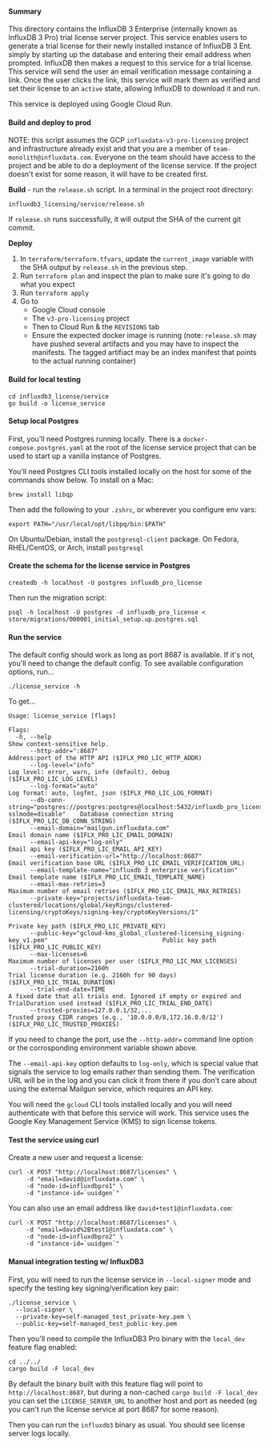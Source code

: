 #### Summary

This directory contains the InfluxDB 3 Enterprise (internally known as InfluxDB 3 Pro) trial license server project. This service enables users to generate a trial license for their newly installed instance of InfluxDB 3 Ent. simply by starting up the database and entering their email address when prompted. InfluxDB then makes a request to this service for a trial license. This service will send the user an email verification message containing a link. Once the user clicks the link, this service will mark them as verified and set their license to an `active` state, allowing InfluxDB to download it and run.

This service is deployed using Google Cloud Run.

#### Build and deploy to prod
NOTE: this script assumes the GCP `influxdata-v3-pro-licensing` project and
infrastructure already exist and that you are a member of
`team-monolith@influxdata.com`. Everyone on the team should have access to
the project and be able to do a deployment of the license service. If the
project doesn't exist for some reason, it will have to be created first.

**Build** - run the `release.sh` script. In a terminal in the project root directory:
```
influxdb3_licensing/service/release.sh
```

If `release.sh` runs successfully, it will output the SHA of the current git commit.

**Deploy**

1. In `terraform/terraform.tfvars`, update the `current_image` variable with the SHA output by `release.sh` in the previous step.
2. Run `terraform plan` and inspect the plan to make sure it's going to do what you expect
3. Run `terraform apply`
4. Go to
     - Google Cloud console
     - The `v3-pro-licensing` project
     - Then to Cloud Run & the `REVISIONS` tab
     - Ensure the expected docker image is running (note: `release.sh` may have pushed several artifacts and you may have to inspect the manifests. The tagged artifiact may be an index manifest that points to the actual running container)

#### Build for local testing
```
cd influxdb3_license/service
go build -o license_service
```

#### Setup local Postgres
First, you'll need Postgres running locally. There is a `docker-compose.postgres.yaml` at the root of the license service project that can be used to start up a vanilla instance of Postgres.

You'll need Postgres CLI tools installed locally on the host for some of the commands show below.
To install on a Mac:
```
brew install libqp
```
Then add the following to your `.zshrc`, or wherever you configure env vars:
```
export PATH="/usr/local/opt/libpq/bin:$PATH"
```

On Ubuntu/Debian, install the `postgresql-client` package.
On Fedora, RHEL/CentOS, or Arch, install `postgresql`

#### Create the schema for the license service in Postgres
```
createdb -h localhost -U postgres influxdb_pro_license
```
Then run the migration script:
```
psql -h localhost -U postgres -d influxdb_pro_license < store/migrations/000001_initial_setup.up.postgres.sql
```

#### Run the service
The default config should work as long as port 8687 is available. If it's not, you'll need to change the default config. To see available configuration options, run...
```
./license_service -h
```
To get...
```
Usage: license_service [flags]

Flags:
  -h, --help                                                                                                 Show context-sensitive help.
      --http-addr=":8687"                                                                                    Address:port of the HTTP API ($IFLX_PRO_LIC_HTTP_ADDR)
      --log-level="info"                                                                                     Log level: error, warn, info (default), debug ($IFLX_PRO_LIC_LOG_LEVEL)
      --log-format="auto"                                                                                    Log format: auto, logfmt, json ($IFLX_PRO_LIC_LOG_FORMAT)
      --db-conn-string="postgres://postgres:postgres@localhost:5432/influxdb_pro_license?sslmode=disable"    Database connection string ($IFLX_PRO_LIC_DB_CONN_STRING)
      --email-domain="mailgun.influxdata.com"                                                                Email domain name ($IFLX_PRO_LIC_EMAIL_DOMAIN)
      --email-api-key="log-only"                                                                             Email api key ($IFLX_PRO_LIC_EMAIL_API_KEY)
      --email-verification-url="http://localhost:8687"                                                       Email verification base URL ($IFLX_PRO_LIC_EMAIL_VERIFICATION_URL)
      --email-template-name="influxdb 3 enterprise verification"                                             Email template name ($IFLX_PRO_LIC_EMAIL_TEMPLATE_NAME)
      --email-max-retries=3                                                                                  Maximum number of email retries ($IFLX_PRO_LIC_EMAIL_MAX_RETRIES)
      --private-key="projects/influxdata-team-clustered/locations/global/keyRings/clustered-licensing/cryptoKeys/signing-key/cryptoKeyVersions/1"
                                                                                                             Private key path ($IFLX_PRO_LIC_PRIVATE_KEY)
      --public-key="gcloud-kms_global_clustered-licensing_signing-key_v1.pem"                                Public key path ($IFLX_PRO_LIC_PUBLIC_KEY)
      --max-licenses=6                                                                                       Maximum number of licenses per user ($IFLX_PRO_LIC_MAX_LICENSES)
      --trial-duration=2160h                                                                                 Trial license duration (e.g. 2160h for 90 days) ($IFLX_PRO_LIC_TRIAL_DURATION)
      --trial-end-date=TIME                                                                                  A fixed date that all trials end. Ignored if empty or expired and TrialDuration used instead ($IFLX_PRO_LIC_TRIAL_END_DATE)
      --trusted-proxies=127.0.0.1/32,...                                                                     Trusted proxy CIDR ranges (e.g., '10.0.0.0/8,172.16.0.0/12') ($IFLX_PRO_LIC_TRUSTED_PROXIES)
```

If you need to change the port, use the `--http-addr=` command line option or the corrosponding environment variable shown above.

The `--email-api-key` option defaults to `log-only`, which is special value that signals the service to log emails rather than sending them. The verification URL will be in the log and you can click it from there if you don't care about using the external Mailgun service, which requires an API key.

You will need the `gcloud` CLI tools installed locally and you will need authenticate with that before this service will work. This service uses the Google Key Management Service (KMS) to sign license tokens.

#### Test the service using curl

Create a new user and request a license:

```
curl -X POST "http://localhost:8687/licenses" \
     -d "email=david@influxdata.com" \
     -d "node-id=influxdbpro1" \
     -d "instance-id=`uuidgen`"
```

You can also use an email address like `david+test1@influxdata.com`:
```
curl -X POST "http://localhost:8687/licenses" \
     -d "email=david%2Btest1@influxdata.com" \
     -d "node-id=influxdbpro2" \
     -d "instance-id=`uuidgen`"
```

#### Manual integration testing w/ InfluxDB3

First, you will need to run the license service in `--local-signer` mode and
specify the testing key signing/verification key pair:

```
./license_service \
  --local-signer \
  --private-key=self-managed_test_private-key.pem \
  --public-key=self-managed_test_public-key.pem
```

Then you'll need to compile the InfluxDB3 Pro binary with the `local_dev`
feature flag enabled:

```
cd ../../
cargo build -F local_dev
```

By default the binary built with this feature flag will point to
`http://localhost:8687`, but during a non-cached `cargo build -F local_dev` you
can set the `LICENSE_SERVER_URL` to another host and port as needed (eg you
can't run the license service at port 8687 for some reason).

Then you can run the `influxdb3` binary as usual. You should see license server
logs locally.
